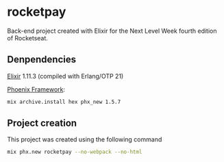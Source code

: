 # rocketpay
Back-end project created with Elixir for the Next Level Week fourth edition of Rocketseat.

## Denpendencies
[Elixir](https://elixir-lang.org/install.html) 1.11.3 (compiled with Erlang/OTP 21)

[Phoenix Framework](https://www.phoenixframework.org/):
```bash
mix archive.install hex phx_new 1.5.7
```

## Project creation
This project was created using the following command
```bash
mix phx.new rocketpay --no-webpack --no-html
```
